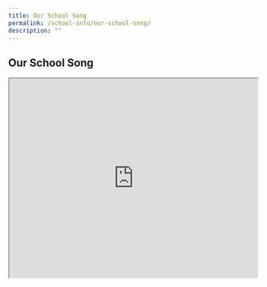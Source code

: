 ```yaml
---
title: Our School Song
permalink: /school-info/our-school-song/
description: ""
---
```

<h2>Our School Song</h2>

<center>
<iframe src="https://www.youtube.com/embed/HsfBS9JlxRQ" height="400" width="500">
</iframe>
</center>